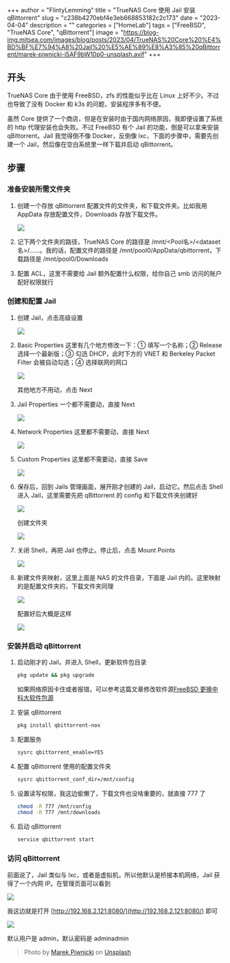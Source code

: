 +++
author = "FlintyLemming"
title = "TrueNAS Core 使用 Jail 安装 qBittorrent"
slug = "c238b4270ebf4e3eb668853182c2c173"
date = "2023-04-04"
description = ""
categories = ["HomeLab"]
tags = ["FreeBSD", "TrueNAS Core", "qBittorrent"]
image = "https://blog-img.mitsea.com/images/blog/posts/2023/04/TrueNAS%20Core%20%E4%BD%BF%E7%94%A8%20Jail%20%E5%AE%89%E8%A3%85%20qBittorrent/marek-piwnicki-i5AF9bW10p0-unsplash.avif"
+++

## 开头

TrueNAS Core 由于使用 FreeBSD，zfs 的性能似乎比在 Linux 上好不少。不过也导致了没有 Docker 和 k3s 的问题，安装程序多有不便。

虽然 Core 提供了一个商店，但是在安装时由于国内网络原因，我即便设置了系统的 http 代理安装也会失败。不过 FreeBSD 有个 Jail 的功能，倒是可以拿来安装 qBittorrent。Jail 我觉得倒不像 Docker，反倒像 lxc，下面的步骤中，需要先创建一个 Jail，然后像在空白系统里一样下载并启动 qBittorrent。

## 步骤

### 准备安装所需文件夹

1. 创建一个存放 qBittorrent 配置文件的文件夹，和下载文件夹。比如我用 AppData 存放配置文件，Downloads 存放下载文件。

    ![](https://blog-img.mitsea.com/images/blog/posts/2023/04/TrueNAS%20Core%20%E4%BD%BF%E7%94%A8%20Jail%20%E5%AE%89%E8%A3%85%20qBittorrent/Untitled.avif)

2. 记下两个文件夹的路径，TrueNAS Core 的路径是 /mnt/<Pool名>/<dataset名>/……。我的话，配置文件的路径是 /mnt/pool0/AppData/qbittorrent，下载路径是 /mnt/pool0/Downloads
3. 配置 ACL，这里不需要给 Jail 额外配置什么权限，给你自己 smb 访问的账户配好权限就行

### 创建和配置 Jail

1. 创建 Jail，点击高级设置

    ![](https://blog-img.mitsea.com/images/blog/posts/2023/04/TrueNAS%20Core%20%E4%BD%BF%E7%94%A8%20Jail%20%E5%AE%89%E8%A3%85%20qBittorrent/Untitled%201.avif)

2. Basic Properties 这里有几个地方修改一下：① 填写一个名称；② Release 选择一个最新版；③ 勾选 DHCP，此时下方的 VNET 和 Berkeley Packet Filter 会被自动勾选；④ 选择联网的网口

    ![](https://blog-img.mitsea.com/images/blog/posts/2023/04/TrueNAS%20Core%20%E4%BD%BF%E7%94%A8%20Jail%20%E5%AE%89%E8%A3%85%20qBittorrent/Untitled%202.avif)

    其他地方不用动，点击 Next

3. Jail Properties 一个都不需要动，直接 Next

    ![](https://blog-img.mitsea.com/images/blog/posts/2023/04/TrueNAS%20Core%20%E4%BD%BF%E7%94%A8%20Jail%20%E5%AE%89%E8%A3%85%20qBittorrent/Untitled%203.avif)

4. Network Properties 这里都不需要动，直接 Next

    ![](https://blog-img.mitsea.com/images/blog/posts/2023/04/TrueNAS%20Core%20%E4%BD%BF%E7%94%A8%20Jail%20%E5%AE%89%E8%A3%85%20qBittorrent/Untitled%204.avif)

5. Custom Properties 这里都不需要动，直接 Save

    ![](https://blog-img.mitsea.com/images/blog/posts/2023/04/TrueNAS%20Core%20%E4%BD%BF%E7%94%A8%20Jail%20%E5%AE%89%E8%A3%85%20qBittorrent/Untitled%205.avif)

6. 保存后，回到 Jails 管理画面，展开刚才创建的 Jail，启动它。然后点击 Shell 进入 Jail，这里需要先把 qBittorrent 的 config 和下载文件夹创建好

    ![](https://blog-img.mitsea.com/images/blog/posts/2023/04/TrueNAS%20Core%20%E4%BD%BF%E7%94%A8%20Jail%20%E5%AE%89%E8%A3%85%20qBittorrent/Untitled%206.avif)

    创建文件夹

    ![](https://blog-img.mitsea.com/images/blog/posts/2023/04/TrueNAS%20Core%20%E4%BD%BF%E7%94%A8%20Jail%20%E5%AE%89%E8%A3%85%20qBittorrent/Untitled%207.avif)

7. 关闭 Shell，再把 Jail 也停止。停止后，点击 Mount Points

    ![](https://blog-img.mitsea.com/images/blog/posts/2023/04/TrueNAS%20Core%20%E4%BD%BF%E7%94%A8%20Jail%20%E5%AE%89%E8%A3%85%20qBittorrent/Untitled%208.avif)

8. 新建文件夹映射，这里上面是 NAS 的文件目录，下面是 Jail 内的。这里映射的是配置文件夹的，下载文件夹同理

    ![](https://blog-img.mitsea.com/images/blog/posts/2023/04/TrueNAS%20Core%20%E4%BD%BF%E7%94%A8%20Jail%20%E5%AE%89%E8%A3%85%20qBittorrent/Untitled%209.avif)

    配置好后大概是这样

    ![](https://blog-img.mitsea.com/images/blog/posts/2023/04/TrueNAS%20Core%20%E4%BD%BF%E7%94%A8%20Jail%20%E5%AE%89%E8%A3%85%20qBittorrent/Untitled%2010.avif)

### 安装并启动 qBittorrent

1. 启动刚才的 Jail，并进入 Shell，更新软件包目录

    ```bash
    pkg update && pkg upgrade
    ```

    如果网络原因卡住或者报错，可以参考这篇文章修改软件源[FreeBSD 更换中科大软件包源](https://blog.mitsea.com/c877a212f3e347d8b414c2c3afe4e001/)

2. 安装 qBittorrent

    ```bash
    pkg install qbittorrent-nox
    ```

3. 配置服务

    ```bash
    sysrc qbittorrent_enable=YES
    ```

4. 配置 qBittorrent 使用的配置文件夹

    ```bash
    sysrc qbittorrent_conf_dir=/mnt/config
    ```

5. 设置读写权限，我这边偷懒了，下载文件也没啥重要的，就直接 777 了

    ```bash
    chmod -R 777 /mnt/config
    chmod -R 777 /mnt/downloads
    ```

6. 启动 qBittorrent

    ```bash
    service qbittorrent start
    ```

### 访问 qBittorrent

前面说了，Jail 类似与 lxc，或者是虚拟机，所以他默认是桥接本机网络，Jail 获得了一个内网 IP。在管理页面可以看到

![](https://blog-img.mitsea.com/images/blog/posts/2023/04/TrueNAS%20Core%20%E4%BD%BF%E7%94%A8%20Jail%20%E5%AE%89%E8%A3%85%20qBittorrent/Untitled%2011.avif)

我这边就是打开 [http://192.168.2.121:8080/](http://192.168.2.121:8080/) 即可

![](https://blog-img.mitsea.com/images/blog/posts/2023/04/TrueNAS%20Core%20%E4%BD%BF%E7%94%A8%20Jail%20%E5%AE%89%E8%A3%85%20qBittorrent/Untitled%2012.avif)

默认用户是 admin，默认密码是 adminadmin

> Photo by [Marek Piwnicki](https://unsplash.com/@marekpiwnicki?utm_source=unsplash&utm_medium=referral&utm_content=creditCopyText) on [Unsplash](https://unsplash.com/?utm_source=unsplash&utm_medium=referral&utm_content=creditCopyText)
